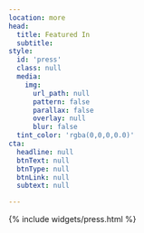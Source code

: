 ```yaml
---
location: more
head:
  title: Featured In
  subtitle:
style:
  id: 'press'
  class: null
  media:
    img:
      url_path: null
      pattern: false
      parallax: false
      overlay: null
      blur: false
  tint_color: 'rgba(0,0,0,0.0)'
cta:
  headline: null
  btnText: null
  btnType: null
  btnLink: null
  subtext: null

---
```


{% include widgets/press.html %}

